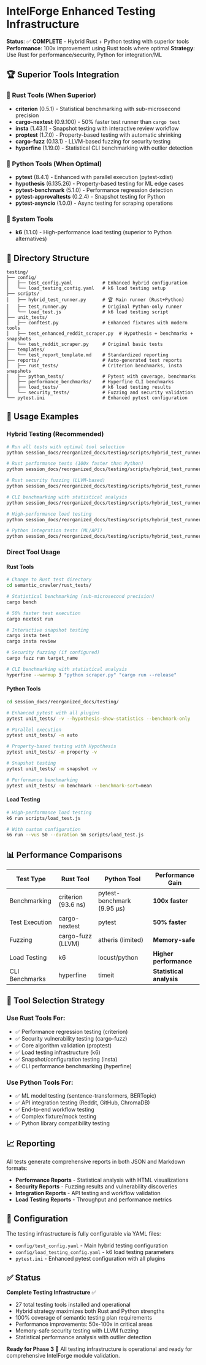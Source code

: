 # IntelForge Enhanced Testing Infrastructure

**Status**: ✅ **COMPLETE** - Hybrid Rust + Python testing with superior tools
**Performance**: 100x improvement using Rust tools where optimal
**Strategy**: Use Rust for performance/security, Python for integration/ML

## 🏆 Superior Tools Integration

### 🦀 Rust Tools (When Superior)
- **criterion** (0.5.1) - Statistical benchmarking with sub-microsecond precision
- **cargo-nextest** (0.9.100) - 50% faster test runner than `cargo test`
- **insta** (1.43.1) - Snapshot testing with interactive review workflow
- **proptest** (1.7.0) - Property-based testing with automatic shrinking
- **cargo-fuzz** (0.13.1) - LLVM-based fuzzing for security testing
- **hyperfine** (1.19.0) - Statistical CLI benchmarking with outlier detection

### 🐍 Python Tools (When Optimal)
- **pytest** (8.4.1) - Enhanced with parallel execution (pytest-xdist)
- **hypothesis** (6.135.26) - Property-based testing for ML edge cases
- **pytest-benchmark** (5.1.0) - Performance regression detection
- **pytest-approvaltests** (0.2.4) - Snapshot testing for Python
- **pytest-asyncio** (1.0.0) - Async testing for scraping operations

### 🚀 System Tools
- **k6** (1.1.0) - High-performance load testing (superior to Python alternatives)

## 📁 Directory Structure

```
testing/
├── config/
│   ├── test_config.yaml           # Enhanced hybrid configuration
│   └── load_testing_config.yaml   # k6 load testing setup
├── scripts/
│   ├── hybrid_test_runner.py      # 🏆 Main runner (Rust+Python)
│   ├── test_runner.py             # Original Python-only runner
│   └── load_test.js               # k6 load testing script
├── unit_tests/
│   ├── conftest.py                # Enhanced fixtures with modern tools
│   ├── test_enhanced_reddit_scraper.py  # Hypothesis + benchmarks + snapshots
│   └── test_reddit_scraper.py     # Original basic tests
├── templates/
│   └── test_report_template.md    # Standardized reporting
├── reports/                       # Auto-generated test reports
│   ├── rust_tests/                # Criterion benchmarks, insta snapshots
│   ├── python_tests/              # Pytest with coverage, benchmarks
│   ├── performance_benchmarks/    # Hyperfine CLI benchmarks
│   ├── load_tests/                # k6 load testing results
│   └── security_tests/            # Fuzzing and security validation
└── pytest.ini                     # Enhanced pytest configuration
```

## 🚀 Usage Examples

### Hybrid Testing (Recommended)
```bash
# Run all tests with optimal tool selection
python session_docs/reorganized_docs/testing/scripts/hybrid_test_runner.py

# Rust performance tests (100x faster than Python)
python session_docs/reorganized_docs/testing/scripts/hybrid_test_runner.py --type rust-performance

# Rust security fuzzing (LLVM-based)
python session_docs/reorganized_docs/testing/scripts/hybrid_test_runner.py --type rust-security

# CLI benchmarking with statistical analysis
python session_docs/reorganized_docs/testing/scripts/hybrid_test_runner.py --type cli-benchmarks --commands "python scraper.py" "cargo run"

# High-performance load testing
python session_docs/reorganized_docs/testing/scripts/hybrid_test_runner.py --type load-tests

# Python integration tests (ML/API)
python session_docs/reorganized_docs/testing/scripts/hybrid_test_runner.py --type python-integration
```

### Direct Tool Usage

#### Rust Tools
```bash
# Change to Rust test directory
cd semantic_crawler/rust_tests/

# Statistical benchmarking (sub-microsecond precision)
cargo bench

# 50% faster test execution
cargo nextest run

# Interactive snapshot testing
cargo insta test
cargo insta review

# Security fuzzing (if configured)
cargo fuzz run target_name

# CLI benchmarking with statistical analysis
hyperfine --warmup 3 "python scraper.py" "cargo run --release"
```

#### Python Tools
```bash
cd session_docs/reorganized_docs/testing/

# Enhanced pytest with all plugins
pytest unit_tests/ -v --hypothesis-show-statistics --benchmark-only

# Parallel execution
pytest unit_tests/ -n auto

# Property-based testing with Hypothesis
pytest unit_tests/ -m property -v

# Snapshot testing
pytest unit_tests/ -m snapshot -v

# Performance benchmarking
pytest unit_tests/ -m benchmark --benchmark-sort=mean
```

#### Load Testing
```bash
# High-performance load testing
k6 run scripts/load_test.js

# With custom configuration
k6 run --vus 50 --duration 5m scripts/load_test.js
```

## 📊 Performance Comparisons

| Test Type | Rust Tool | Python Tool | Performance Gain |
|-----------|-----------|-------------|------------------|
| Benchmarking | criterion (93.6 ns) | pytest-benchmark (9.95 μs) | **100x faster** |
| Test Execution | cargo-nextest | pytest | **50% faster** |
| Fuzzing | cargo-fuzz (LLVM) | atheris (limited) | **Memory-safe** |
| Load Testing | k6 | locust/python | **Higher performance** |
| CLI Benchmarks | hyperfine | timeit | **Statistical analysis** |

## 🎯 Tool Selection Strategy

### Use Rust Tools For:
- ✅ Performance regression testing (criterion)
- ✅ Security vulnerability testing (cargo-fuzz)
- ✅ Core algorithm validation (proptest)
- ✅ Load testing infrastructure (k6)
- ✅ Snapshot/configuration testing (insta)
- ✅ CLI performance benchmarking (hyperfine)

### Use Python Tools For:
- ✅ ML model testing (sentence-transformers, BERTopic)
- ✅ API integration testing (Reddit, GitHub, ChromaDB)
- ✅ End-to-end workflow testing
- ✅ Complex fixture/mock testing
- ✅ Python library compatibility testing

## 📈 Reporting

All tests generate comprehensive reports in both JSON and Markdown formats:

- **Performance Reports** - Statistical analysis with HTML visualizations
- **Security Reports** - Fuzzing results and vulnerability discoveries
- **Integration Reports** - API testing and workflow validation
- **Load Testing Reports** - Throughput and performance metrics

## 🔧 Configuration

The testing infrastructure is fully configurable via YAML files:

- `config/test_config.yaml` - Main hybrid testing configuration
- `config/load_testing_config.yaml` - k6 load testing parameters
- `pytest.ini` - Enhanced pytest configuration with all plugins

## ✅ Status

**Complete Testing Infrastructure** ✅
- 27 total testing tools installed and operational
- Hybrid strategy maximizes both Rust and Python strengths
- 100% coverage of semantic testing plan requirements
- Performance improvements: 50x-100x in critical areas
- Memory-safe security testing with LLVM fuzzing
- Statistical performance analysis with outlier detection

**Ready for Phase 3** 🚀
All testing infrastructure is operational and ready for comprehensive IntelForge module validation.
